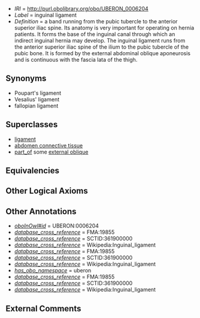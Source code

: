  * *IRI* = http://purl.obolibrary.org/obo/UBERON_0006204
 * *Label* = inguinal ligament
 * *Definition* = a band running from the pubic tubercle to the anterior superior iliac spine. Its anatomy is very important for operating on hernia patients. It forms the base of the inguinal canal through which an indirect inguinal hernia may develop. The inguinal ligament runs from the anterior superior iliac spine of the ilium to the pubic tubercle of the pubic bone. It is formed by the external abdominal oblique aponeurosis and is continuous with the fascia lata of the thigh.

## Synonyms

 * Poupart's ligament
 * Vesalius' ligament
 * fallopian ligament

## Superclasses

 * [ligament](../../UBERON/11/UBERON_0000211.md)
 * [abdomen connective tissue](../../UBERON/67/UBERON_0003567.md)
 * [part_of](../../BFO/50/BFO_0000050.md) some [external oblique](../../UBERON/42/UBERON_0005442.md)

## Equivalencies


## Other Logical Axioms


## Other Annotations

 * *[oboInOwl#id](../../id/oboInOwl#id.md)* = UBERON:0006204
 * *[database_cross_reference](../../ef/oboInOwl#hasDbXref.md)* = FMA:19855
 * *[database_cross_reference](../../ef/oboInOwl#hasDbXref.md)* = SCTID:361900000
 * *[database_cross_reference](../../ef/oboInOwl#hasDbXref.md)* = Wikipedia:Inguinal_ligament
 * *[database_cross_reference](../../ef/oboInOwl#hasDbXref.md)* = FMA:19855
 * *[database_cross_reference](../../ef/oboInOwl#hasDbXref.md)* = SCTID:361900000
 * *[database_cross_reference](../../ef/oboInOwl#hasDbXref.md)* = Wikipedia:Inguinal_ligament
 * *[has_obo_namespace](../../ce/oboInOwl#hasOBONamespace.md)* = uberon
 * *[database_cross_reference](../../ef/oboInOwl#hasDbXref.md)* = FMA:19855
 * *[database_cross_reference](../../ef/oboInOwl#hasDbXref.md)* = SCTID:361900000
 * *[database_cross_reference](../../ef/oboInOwl#hasDbXref.md)* = Wikipedia:Inguinal_ligament

## External Comments

